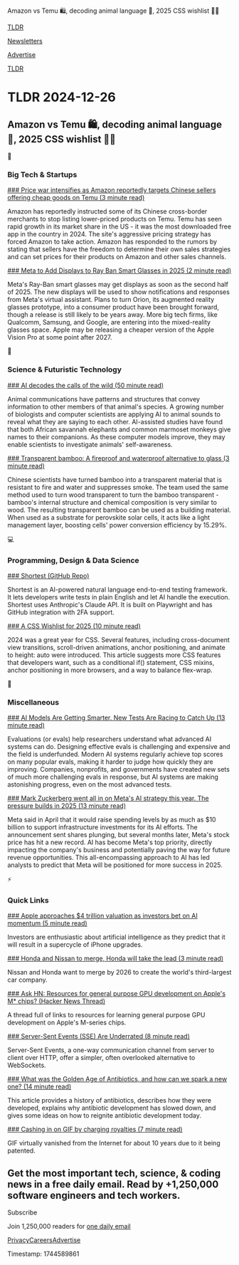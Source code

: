 Amazon vs Temu 🛍️, decoding animal language 🐬, 2025 CSS wishlist 👨‍💻

[TLDR](/)

[Newsletters](/newsletters)

[Advertise](https://advertise.tldr.tech/)

[TLDR](/)

# TLDR 2024-12-26

## Amazon vs Temu 🛍️, decoding animal language 🐬, 2025 CSS wishlist 👨‍💻

📱

### Big Tech & Startups

[### Price war intensifies as Amazon reportedly targets Chinese sellers offering cheap goods on Temu (3 minute read)](https://technode.com/2024/12/25/price-war-intensifies-as-amazon-reportedly-targets-chinese-sellers-offering-cheap-goods-on-temu/?utm_source=tldrnewsletter)

Amazon has reportedly instructed some of its Chinese cross-border merchants to stop listing lower-priced products on Temu. Temu has seen rapid growth in its market share in the US - it was the most downloaded free app in the country in 2024. The site's aggressive pricing strategy has forced Amazon to take action. Amazon has responded to the rumors by stating that sellers have the freedom to determine their own sales strategies and can set prices for their products on Amazon and other sales channels.

[### Meta to Add Displays to Ray Ban Smart Glasses in 2025 (2 minute read)](https://www.pcmag.com/news/report-meta-to-add-displays-to-ray-ban-smart-glasses-in-2025?utm_source=tldrnewsletter)

Meta's Ray-Ban smart glasses may get displays as soon as the second half of 2025. The new displays will be used to show notifications and responses from Meta's virtual assistant. Plans to turn Orion, its augmented reality glasses prototype, into a consumer product have been brought forward, though a release is still likely to be years away. More big tech firms, like Qualcomm, Samsung, and Google, are entering into the mixed-reality glasses space. Apple may be releasing a cheaper version of the Apple Vision Pro at some point after 2027.

🚀

### Science & Futuristic Technology

[### AI decodes the calls of the wild (50 minute read)](https://www.nature.com/immersive/d41586-024-04050-5/index.html?utm_source=tldrnewsletter)

Animal communications have patterns and structures that convey information to other members of that animal's species. A growing number of biologists and computer scientists are applying AI to animal sounds to reveal what they are saying to each other. AI-assisted studies have found that both African savannah elephants and common marmoset monkeys give names to their companions. As these computer models improve, they may enable scientists to investigate animals' self-awareness.

[### Transparent bamboo: A fireproof and waterproof alternative to glass (3 minute read)](https://newatlas.com/materials/transparent-bamboo-fireproof-waterproof/?utm_source=tldrnewsletter)

Chinese scientists have turned bamboo into a transparent material that is resistant to fire and water and suppresses smoke. The team used the same method used to turn wood transparent to turn the bamboo transparent - bamboo's internal structure and chemical composition is very similar to wood. The resulting transparent bamboo can be used as a building material. When used as a substrate for perovskite solar cells, it acts like a light management layer, boosting cells' power conversion efficiency by 15.29%.

💻

### Programming, Design & Data Science

[### Shortest (GitHub Repo)](https://github.com/anti-work/shortest?tab=readme-ov-file&amp;utm_source=tldrnewsletter)

Shortest is an AI-powered natural language end-to-end testing framework. It lets developers write tests in plain English and let AI handle the execution. Shortest uses Anthropic's Claude API. It is built on Playwright and has GitHub integration with 2FA support.

[### A CSS Wishlist for 2025 (10 minute read)](https://css-tricks.com/a-css-wishlist-for-2025/?utm_source=tldrnewsletter)

2024 was a great year for CSS. Several features, including cross-document view transitions, scroll-driven animations, anchor positioning, and animate to height: auto were introduced. This article suggests more CSS features that developers want, such as a conditional if() statement, CSS mixins, anchor positioning in more browsers, and a way to balance flex-wrap.

🎁

### Miscellaneous

[### AI Models Are Getting Smarter. New Tests Are Racing to Catch Up (13 minute read)](https://time.com/7203729/ai-evaluations-safety/?utm_source=tldrnewsletter)

Evaluations (or evals) help researchers understand what advanced AI systems can do. Designing effective evals is challenging and expensive and the field is underfunded. Modern AI systems regularly achieve top scores on many popular evals, making it harder to judge how quickly they are improving. Companies, nonprofits, and governments have created new sets of much more challenging evals in response, but AI systems are making astonishing progress, even on the most advanced tests.

[### Mark Zuckerberg went all in on Meta's AI strategy this year. The pressure builds in 2025 (13 minute read)](https://www.cnbc.com/2024/12/23/meta-went-all-in-on-ai-in-2024-the-pressure-builds-in-2025.html?utm_source=tldrnewsletter)

Meta said in April that it would raise spending levels by as much as $10 billion to support infrastructure investments for its AI efforts. The announcement sent shares plunging, but several months later, Meta's stock price has hit a new record. AI has become Meta's top priority, directly impacting the company's business and potentially paving the way for future revenue opportunities. This all-encompassing approach to AI has led analysts to predict that Meta will be positioned for more success in 2025.

⚡

### Quick Links

[### Apple approaches $4 trillion valuation as investors bet on AI momentum (5 minute read)](https://www.reuters.com/technology/apple-approaches-4-trillion-valuation-investors-bet-ai-momentum-2024-12-23/?utm_source=tldrnewsletter)

Investors are enthusiastic about artificial intelligence as they predict that it will result in a supercycle of iPhone upgrades.

[### Honda and Nissan to merge, Honda will take the lead (3 minute read)](https://arstechnica.com/cars/2024/12/honda-and-nissan-to-merge-honda-will-take-the-lead/?utm_source=tldrnewsletter)

Nissan and Honda want to merge by 2026 to create the world's third-largest car company.

[### Ask HN: Resources for general purpose GPU development on Apple's M\* chips? (Hacker News Thread)](https://news.ycombinator.com/item?id=42509730&amp;utm_source=tldrnewsletter)

A thread full of links to resources for learning general purpose GPU development on Apple's M-series chips.

[### Server-Sent Events (SSE) Are Underrated (8 minute read)](https://igorstechnoclub.com/server-sent-events-sse-are-underrated/?utm_source=tldrnewsletter)

Server-Sent Events, a one-way communication channel from server to client over HTTP, offer a simpler, often overlooked alternative to WebSockets.

[### What was the Golden Age of Antibiotics, and how can we spark a new one? (14 minute read)](https://ourworldindata.org/golden-age-antibiotics?utm_source=tldrnewsletter)

This article provides a history of antibiotics, describes how they were developed, explains why antibiotic development has slowed down, and gives some ideas on how to reignite antibiotic development today.

[### Cashing in on GIF by charging royalties (7 minute read)](https://dfarq.homeip.net/cashing-in-on-gif-by-charging-royalties/?utm_source=tldrnewsletter)

GIF virtually vanished from the Internet for about 10 years due to it being patented.

## Get the most important tech, science, & coding news in a free daily email. Read by +1,250,000 software engineers and tech workers.

Subscribe

Join 1,250,000 readers for [one daily email](/api/latest/tech)

[Privacy](/privacy)[Careers](https://jobs.ashbyhq.com/tldr.tech)[Advertise](/tech/advertise)

Timestamp: 1744589861